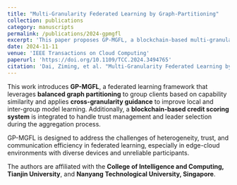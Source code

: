 ```yaml
---
title: "Multi-Granularity Federated Learning by Graph-Partitioning"
collection: publications
category: manuscripts
permalink: /publications/2024-gpmgfl
excerpt: 'This paper proposes GP-MGFL, a blockchain-based multi-granularity federated learning framework that improves accuracy, efficiency, and robustness through graph partitioning, cross-granularity guidance, and credit-based trust modeling.'
date: 2024-11-11
venue: 'IEEE Transactions on Cloud Computing'
paperurl: 'https://doi.org/10.1109/TCC.2024.3494765'
citation: 'Dai, Ziming, et al. "Multi-Granularity Federated Learning by Graph-Partitioning." IEEE Transactions on Cloud Computing (2024).'
---
```


This work introduces **GP-MGFL**, a federated learning framework that leverages **balanced graph partitioning** to group clients based on capability similarity and applies **cross-granularity guidance** to improve local and inter-group model learning. Additionally, a **blockchain-based credit scoring system** is integrated to handle trust management and leader selection during the aggregation process.

GP-MGFL is designed to address the challenges of heterogeneity, trust, and communication efficiency in federated learning, especially in edge-cloud environments with diverse devices and unreliable participants.

The authors are affiliated with the **College of Intelligence and Computing, Tianjin University**, and **Nanyang Technological University, Singapore**.